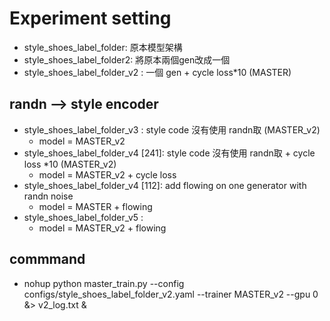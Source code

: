 # Experiment setting

* style_shoes_label_folder: 原本模型架構
* style_shoes_label_folder2: 將原本兩個gen改成一個
* style_shoes_label_folder_v2 : 一個 gen + cycle  loss*10 (MASTER)

## randn --> style encoder

* style_shoes_label_folder_v3 : style code 沒有使用 randn取 (MASTER_v2)
  * model = MASTER_v2
* style_shoes_label_folder_v4 [241]: style code 沒有使用 randn取 + cycle loss *10 (MASTER_v2)
  * model = MASTER_v2 + cycle  loss 
* style_shoes_label_folder_v4 [112]: add flowing on one generator with randn noise
  * model = MASTER + flowing
* style_shoes_label_folder_v5 : 
  * model = MASTER_v2 + flowing
## commmand 

- nohup python master_train.py --config configs/style_shoes_label_folder_v2.yaml --trainer MASTER_v2 --gpu 0 &> v2_log.txt &